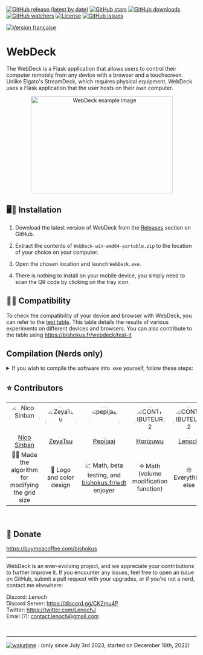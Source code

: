 [![GitHub release (latest by date)](https://img.shields.io/github/v/release/LeLenoch/WebDeck.svg)](https://github.com/LeLenoch/WebDeck/releases) [![GitHub stars](https://img.shields.io/github/stars/LeLenoch/WebDeck.svg)](https://github.com/LeLenoch/WebDeck/stargazers) [![GitHub downloads](https://img.shields.io/github/downloads/LeLenoch/WebDeck/total.svg)](https://github.com/LeLenoch/WebDeck/releases) [![GitHub watchers](https://img.shields.io/github/watchers/LeLenoch/WebDeck.svg)](https://github.com/LeLenoch/WebDeck/watchers)
 [![License](https://img.shields.io/github/license/LeLenoch/WebDeck.svg)](https://github.com/LeLenoch/WebDeck/blob/master/LICENSE) [![GitHub issues](https://img.shields.io/github/issues/LeLenoch/WebDeck.svg)](https://github.com/LeLenoch/WebDeck/issues)

[![Version française](https://img.shields.io/badge/Lire%20en-Fran%C3%A7ais-blue?style=for-the-badge&logo=appveyor)](https://github.com/LeLenoch/WebDeck/blob/master/README-fr.md)

# WebDeck

The WebDeck is a Flask application that allows users to control their computer remotely from any device with a browser and a touchscreen. Unlike Elgato's StreamDeck, which requires physical equipment, WebDeck uses a Flask application that the user hosts on their own computer.

<div align="center">
  <img src="https://media.discordapp.net/attachments/939294227152662589/1144740939873669221/example.png" alt="WebDeck example image" width="375" height="257">
</div>

## 🖥️🚀 Installation

1. Download the latest version of WebDeck from the [Releases](https://github.com/LeLenoch/WebDeck/releases) section on GitHub.

2. Extract the contents of `WebDeck-win-amd64-portable.zip` to the location of your choice on your computer.

3. Open the chosen location and launch  `WebDeck.exe`.

4. There is nothing to install on your mobile device, you simply need to scan the QR code by clicking on the tray icon.

## 📱❔ Compatibility

To check the compatibility of your device and browser with WebDeck, you can refer to the  [test table](https://docs.google.com/spreadsheets/d/1tyfyFJzIdrOl0-Y6wBXaq9EXqViVVCEJu4zQ2-VMGgM/edit#gid=0). This table details the results of various experiments on different devices and browsers. You can also contribute to the table using https://bishokus.fr/webdeck/test-it

## Compilation (Nerds only)

<details>
  <summary>If you wish to compile the software into .exe yourself, follow these steps:</summary>

1. Download the source code and extract it.
2. Open a terminal in the source code folder.
3. Create a virtual environment:\
`python -m venv webdeck`\
`webdeck\Scripts\activate.bat`
4. Install the dependencies:\
`pip install -r requirements.txt`
5. Start the compilation:\
`python setup.py build`
6. (Optional) If you want to sign the executables with signtool, follow the instructions provided in this link: https://stackoverflow.com/a/52963704/17100464.
7. `signtool sign /a /fd SHA256 /tr http://timestamp.digicert.com /td SHA256 WebDeck.exe`
8. `signtool sign /a /fd SHA256 /tr http://timestamp.digicert.com /td SHA256 WD_main.exe`
9. `signtool sign /a /fd SHA256 /tr http://timestamp.digicert.com /td SHA256 WD_updater.exe`

</details>

## ⭐ Contributors


<table align="center">
  <tr>
    <td align="center">
      <a href="https://twitter.com/Nico_Sinban">
        <img src="https://cdn.discordapp.com/avatars/260325467406598144/a_13aa90e91c3dd999c74c02a2bbbf1922.png" alt="Nico Sinban" width="80px" height="80px" style="border-radius: 50%;">
        <br>
        Nico Sinban
      </a>
    </td>
    <td align="center">
      <a href="https://twitter.com/ZeyaTsu">
        <img src="https://pbs.twimg.com/profile_images/1571127084449136641/NKWj3-CK_400x400.jpg" alt="ZeyaTsu" width="80px" height="80px" style="border-radius: 50%;">
        <br>
        ZeyaTsu
      </a>
    </td>
    <td align="center">
      <a href="https://twitter.com/pepijaaj">
        <img src="https://pbs.twimg.com/profile_images/1623676018136342530/A3-lR6fP_400x400.jpg" alt="pepijaaj" width="80px" height="80px" style="border-radius: 50%;">
        <br>
        Pepijaaj
      </a>
    </td>
    <td align="center">
      <a href="https://twitter.com/HLeheurteur">
        <img src="https://images-ext-2.discordapp.net/external/Zpj31ZXa_MQ_UQzJleHXayFMXljDQzGknDVE63-4Ow4/%3Fsize%3D4096/https/cdn.discordapp.com/avatars/513036764286550039/135b087469229643d6f409885824c033.png" alt="CONTRIBUTEUR2" width="80px" height="80px" style="border-radius: 50%;">
        <br>
        Horizuwu
      </a>
    </td>
    <td align="center">
      <a href="https://twitter.com/LenochJ">
        <img src="https://cdn.discordapp.com/avatars/390265556357611521/205d253b7e742b8f70174fdac8ca701d.png" alt="CONTRIBUTEUR2" width="80px" height="80px" style="border-radius: 50%;">
        <br>
        Lenoch
      </a>
    </td>
    <!-- Ajoutez plus de contributeurs de la même manière -->
  </tr>
  <tr>
    <td align="center">
      👨‍💻 Made the algorithm for modifying the grid size
    </td>
    <td align="center">
      🎨 Logo and color design
    </td>
    <td align="center">
      📈 Math, beta testing, and <a href="https://bishokus.fr/wdt">bishokus.fr/wdt</a> enjoyer
    </td>
    <td align="center">
      ➗ Math (volume modification function)
    </td>
    <td align="center">
      🤓 Everything else
    </td>
  </tr>
</table>
<br>


## 🙏 Donate
https://buymeacoffee.com/bishokus

---

WebDeck is an ever-evolving project, and we appreciate your contributions to further improve it. If you encounter any issues, feel free to open an issue on GitHub, submit a pull request with your upgrades, or if you're not a nerd, contact me elsewhere:

Discord: Lenoch\
Discord Server: https://discord.gg/CK2mu4P \
Twitter: https://twitter.com/LenochJ \
Email (?): contact.lenoch@gmail.com

<br>

---

[![wakatime](https://wakatime.com/badge/user/0929cfd2-6330-4ccd-b5d6-859515b66a10/project/4bcf5971-919c-48a5-9f8c-2f1a06046591.svg)](https://wakatime.com/badge/user/0929cfd2-6330-4ccd-b5d6-859515b66a10/project/4bcf5971-919c-48a5-9f8c-2f1a06046591) : (only since July 3rd 2023, started on December 16th, 2022)
